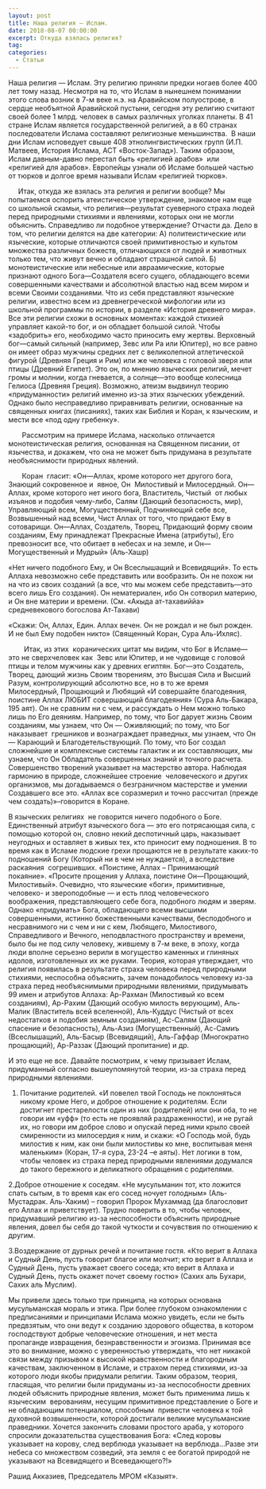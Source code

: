 ```yaml
---
layout: post
title: Наша религия — Ислам.
date: 2018-08-07 00:00:00
excerpt: Откуда взялась религия?
tag:
categories:
  - Статьи
---
```


Наша религия — Ислам. Эту религию приняли предки ногаев более 400 лет тому назад. Несмотря на то, что Ислам в нынешнем понимании этого слова возник в 7-м веке н.э. на Аравийском полуострове, в сердце необъятной Аравийской пустыни, сегодня эту религию считают своей более 1 млрд. человек в самых различных уголках планеты. В 41 стране Ислам является государственной религией, а в 60 странах последователи Ислама составляют религиозные меньшинства.  В наши дни Ислам исповедует свыше 408 этнолингвистических групп (И.П. Матвеев, История Ислама, АСТ «Восток-Запад»). Таким образом, Ислам давным-давно перестал быть «религией арабов»  или  «религией для арабов». Европейцы узнали об Исламе большей частью от тюрков и долгое время называли Ислам «религией тюрков».

     Итак, откуда же взялась эта религия и религии вообще? Мы попытаемся оспорить атеистическое утверждение, знакомое нам еще со школьной скамьи, что религия—результат суеверного страха людей перед природными стихиями и явлениями, которых они не могли объяснить. Справедливо ли подобное утверждение? Отчасти да. Дело в том, что религии делятся на две категории: А) политеистические или языческие, которые отличаются своей примитивностью и культом множества различных божеств, отличающихся от людей и животных только тем, что живут вечно и обладают страшной силой. Б) монотеистические или небесные или авраамические, которые признают одного Бога—Создателя всего сущего, обладающего всеми совершенными качествами и абсолютной властью над всем миром и всеми Своими созданиями. Что из себя представляют языческие религии, известно всем из древнегреческой мифологии или из школьной программы по истории, в разделе «История древнего мира». Все эти религии схожи в основных моментах: каждой стихией управляет какой-то бог, и он обладает большой силой. Чтобы «задобрить» его, необходимо часто приносить ему жертвы. Верховный бог—самый сильный (например, Зевс или Ра или Юпитер), но все равно он имеет образ мужчины средних лет с великолепной атлетической фигурой (Древняя Греция и Рим) или же человека с головой зверя или птицы (Древний Египет). Это он, по мнению языческих религий, мечет громы и молнии, когда гневается, а солнце—это вообще колесница Гелиоса (Древняя Греция). Возможно, атеизм выдвинул теорию «придуманности» религий именно из-за этих языческих убеждений. Однако было несправедливо приравнивать религии, основанные на священных книгах (писаниях), таких как Библия и Коран, к языческим, и мести все «под одну гребенку».

       Рассмотрим на примере Ислама, насколько отличается монотеистическая религия, основанная на Священном писании, от язычества, и докажем, что она не может быть придумана в результате необъяснимости природных явлений.

       Коран  гласит: «Он—Аллах, кроме которого нет другого бога, Знающий сокровенное и  явное, Он  Милостивый и Милосердный. Он—Аллах, кроме которого нет иного бога, Властитель, Чистый  от любых изъянов и подобия чему-либо, Салям (Дающий безопасность, мир), Управляющий всем, Могущественный, Подчиняющий себе все, Возвышенный над всеми, Чист Аллах от того, что придают Ему в сотоварищи. Он—Аллах, Создатель, Творец, Придающий форму своим созданиям, Ему принадлежат Прекрасные Имена (атрибуты), Его превозносит все, что обитает в небесах и на земле, и Он—Могущественный и Мудрый» (Аль-Хашр)

«Нет ничего подобного Ему, и Он Всеслышащий и Всевидящий». То есть Аллаха невозможно себе представить или вообразить. Он не похож ни на что из своих созданий (а все, что мы можем себе представить—это всего лишь Его создания). Он нематериален, ибо Он сотворил материю, и Он вне материи и времени. (См. «Акыда ат-тахавиййа» средневекового богослова Ат-Тахави)

«Скажи: Он, Аллах, Един. Аллах вечен. Он не рождал и не был рожден. И не был Ему подобен никто» (Священный Коран, Сура Аль-Ихляс).

        Итак, из этих  коранических цитат мы видим, что Бог в Исламе—это не сверхчеловек как  Зевс или Юпитер, и не чудовище с головой птицы и телом мужчины как у древних египтян. Бог—это Создатель, Творец, дающий жизнь Своим творениям, это Высшая Сила и Высший Разум, контролирующий абсолютно все, но в то же время Милосердный, Прощающий и Любящий «И совершайте благодеяния, поистине Аллах ЛЮБИТ совершающий благодеяния» (Сура Аль-Бакара, 195 аят). Он не сравним ни с чем, и рассуждать о Нем можно только лишь по Его деяниям. Например, по тому, что Бог дарует жизнь Своим созданиям, мы узнаем, что Он — Оживляющий; по тому, что Бог наказывает  грешников и вознаграждает праведных, мы узнаем, что Он — Карающий и Благодетельствующий. По тому, что Бог создал  сложнейшие и комплексные системы галактик и их составляющих, мы узнаем, что Он Обладатель совершенных знаний и точного расчета. Совершенство творений указывает на мастерство автора. Наблюдая гармонию в природе, сложнейшее строение  человеческого и других организмов, мы догадываемся о безграничном мастерстве и умении Создавшего все это. «Аллах все соразмерил и точно рассчитал (прежде чем создать)»–говорится в Коране.

В языческих религиях  не говорится ничего подобного о Боге. Единственный атрибут языческого бога — это его потрясающая сила, с помощью которой он, словно некий деспотичный царь, наказывает неугодных и оставляет в живых тех, кто приносит ему подношения. В то время как в Исламе людские грехи прощаются не в результате каких-то подношений Богу (Который ни в чем не нуждается), а вследствие  раскаяния  согрешивших. «Поистине, Аллах – Принимающий покаяние». «Просите прощения у Аллаха, поистине Он—Прощающий, Милостивый». Очевидно, что языческие «боги», примитивные, человеко- и звероподобные — и есть плод человеческого воображения, представляющего себе бога, подобного людям и зверям. Однако «придумать» Бога, обладающего всеми высшими совершенными, истинно божественными качествами, бесподобного и несравнимого ни с чем и ни с кем, Любящего, Милостивого, Справедливого и Вечного, неподвластного пространству и времени, было бы не под силу человеку, жившему в 7-м веке, в эпоху, когда люди вполне серьезно верили в могущество каменных и глиняных идолов, изготовленных их же руками. Теория, которая утверждает, что религия появилась в результате страха человека перед природными стихиями, неспособна объяснить, зачем понадобилось человеку из-за страха перед необъяснимыми природными явлениями, придумывать 99 имен и атрибутов Аллаха: Ар-Рахман (Милостивый ко всем созданиям), Ар-Рахим (Дающий особую милость верующим), Аль-Малик (Властитель всей вселенной), Аль-Куддус (Чистый от всех недостатков и подобия земным созданиям), Ас-Салям (Дающий спасение и безопасность), Аль-Азиз (Могущественный), Ас-Самиъ (Всеслышащий), Аль-Басыр (Всевидящий), Аль-Гаффар (Многократно прощающий), Ар-Раззак (Дающий пропитание) и др.

И это еще не все. Давайте посмотрим, к чему призывает Ислам, придуманный согласно вышеупомянутой теории, из-за страха перед природными явлениями.

1. Почитание родителей. «И повелел твой Господь не поклоняться никому кроме Него, и доброе отношение к родителям. Если достигнет престарелости один из них (родителей) или они оба, то не говори им «уфф» (то есть не проявляй раздраженности), и не ругай их, но говори им доброе слово и опускай перед ними крыло своей смиренности из милосердия к ним, и скажи: «О Господь мой, будь милостив к ним, как они были милостивы ко мне, воспитывая меня маленьким» (Коран, 17-я сура, 23-24 –е аяты). Нет логики в том, чтобы человек из страха перед природными явлениями додумался до такого бережного и деликатного обращения с родителями.

2.Доброе отношение к соседям. «Не мусульманин тот, кто ложится спать сытым, в то время как его сосед ночует голодным» (Аль-Мустадрак. Аль-Хаким) – говорил Пророк Мухаммад (да благословит его Аллах и приветствует). Трудно поверить в то, чтобы человек, придумавший религию из-за неспособности объяснить природные явления, довел бы себя до такой чуткости и сочувствия по отношению к другим.

3.Воздержание от дурных речей и почитание гостя. «Кто верит в Аллаха и Судный День, пусть говорит благое или молчит; кто верит в Аллаха и Судный День, пусть уважает своего соседа; кто верит в Аллаха и Судный День, пусть окажет почет своему гостю» (Сахих аль Бухари, Сахих аль Муслим).

Мы привели здесь только три принципа, на которых основана мусульманская мораль и этика. При более глубоком ознакомлении с предписаниями и принципами Ислама можно увидеть, если не быть предвзятым, что они ведут к созданию здорового общества, в котором господствуют добрые человеческие отношения, и нет места пропаганде извращения, безнравственности и эгоизма. Принимая все это во внимание, можно с уверенностью утверждать, что нет никакой связи между призывом к высокой нравственности и благородным качествам, заключенном в Исламе, и страхом перед стихиями, из-за которого люди якобы придумали религии. Таким образом, теория, гласящая, что религии были придуманы из-за неспособности древних людей объяснить природные явления, может быть применима лишь к языческим  верованиям, несущим примитивное представление о Боге и не обладающим потенциалом, способным  привести человека к той духовной возвышенности, которой достигали великие мусульманские праведники. Хочется закончить словами простого араба, у которого спросили доказательства существования Бога: «След коровы указывает на корову, след верблюда указывает на верблюда…Разве эти небеса со множеством созведий, эта земля с ее богатой природой не указывают на Всевидящего и Всеведающего?!»

Рашид Акказиев, Председатель МРОМ «Казыят».